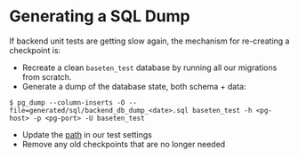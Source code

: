 # Generating a SQL Dump

If backend unit tests are getting slow again, the mechanism for re-creating a checkpoint is:
- Recreate a clean `baseten_test` database by running all our migrations from scratch.
- Generate a dump of the database state, both schema + data:
```
$ pg_dump --column-inserts -O --file=generated/sql/backend_db_dump_<date>.sql baseten_test -h <pg-host> -p <pg-port> -U baseten_test
```
- Update the [path](https://github.com/basetenlabs/baseten/blob/90c3b4439b795d63d6784d86d3679906c320bbad/backend/conftest.py?plain=1#L207) in our test settings
- Remove any old checkpoints that are no longer needed
